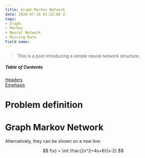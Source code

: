```yaml
---
title: Graph Markov Network
date: 2020-07-16 01:22:00 Z
tags:
- Graph
- Markov
- Neural Network
- Missing Data
Field name: 
---
```


> This is a post introducing a simple neural network structure.

##### Table of Contents  
[Headers](#headers)  
[Emphasis](#emphasis)

# Problem definition
# Graph Markov Network 

Alternatively, they can be shown on a new line:

$$ f(x) = \int \frac{2x^2+4x+6}{x-2} $$